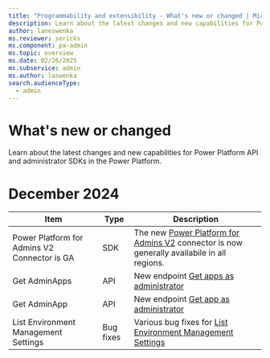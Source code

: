 ```yaml
---
title: "Programmability and extensibility - What's new or changed | Microsoft Docs"
description: Learn about the latest changes and new capabilities for Power Platform API and admin SDKs in the Power Platform
author: laneswenka
ms.reviewer: sericks
ms.component: pa-admin
ms.topic: overview
ms.date: 02/26/2025
ms.subservice: admin
ms.author: laswenka
search.audienceType: 
  - admin
---
```


# What's new or changed

Learn about the latest changes and new capabilities for Power Platform API and administrator SDKs in the Power Platform.

# December 2024
| Item | Type | Description |
|------|------|-------------|
| Power Platform for Admins V2 Connector is GA | SDK | The new [Power Platform for Admins V2](/connectors/powerplatformadminv2/) connector is now generally availabile in all regions. |
| Get AdminApps | API | New endpoint [Get apps as administrator](/rest/api/power-platform/powerapps/apps/get-admin-apps) |
| Get AdminApp | API | New endpoint [Get app as administrator](/rest/api/power-platform/powerapps/apps/get-admin-app) |
| List Environment Management Settings | Bug fixes | Various bug fixes for [List Environment Management Settings](/rest/api/power-platform/environmentmanagement/environment-management-settings/list-environment-management-settings) |
